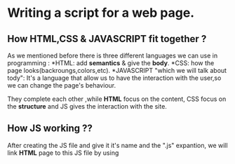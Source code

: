 # Writing a script for a web page.

## How HTML,CSS & JAVASCRIPT fit together ?
As we mentioned before there is three different languages
we can use in programming :
*HTML: add **semantics** & give the **body**.
*CSS: how the page looks(backroungs,colors,etc).
*JAVASCRIPT "which we will talk about tody": It's a language
that allow us to have the interaction with the user,so
we can change the page's behaviour.

They complete each other ,while **HTML** focus on the content,
CSS focus on the **structure** and JS gives the interaction with
the site.

## How JS working ??
After creating the JS file and give it it's name and the ".js" expantion,
we will link **HTML** page  to this JS file by using <script> "added it befor
 </body>" element to tell the browser that script JS is using now .

### How to use objects and methods ?

                        `console.log();`

Now the first thing `<script></script>` must be added before </body> element
in the **HTML** file so the browser will check the script to see if it needs to do anything.

![scriptmethod](https://user-images.githubusercontent.com/16751213/27235025-2fea2a02-528d-11e7-9132-4acd6ab80a2c.JPG
)

Java script language contains these fixed elements:
1. statements with different variable values,for example :

               `var age = '25'; `
               `var username = 'lama'; `
2 . comments,for example :
      
                `//create a new date object`

The data stored in **var** will run each time the script runs,
and it consists of : **var** & **quantity** and equals e variable
value.

## The data types :
1. **Number data type = 0.35 ** :

                `var age=50;`

2. **String data type = 'math'** :

                 `var study =math;`

3. **Boolean data type =true** :

                `var football;
                 football = true;`

## Role of naming variables :
1. name **must** start with a **letter,$,_** .
2. name **musn't** start with **namber**.
3. **can;t** use **keywords** and **reserved** words.
4. each variable **must** have it's own name.
5. the used name describs the kind of information that var stores.
6. use a capital letter if the var name made of more than one word : **FirstName** 

















